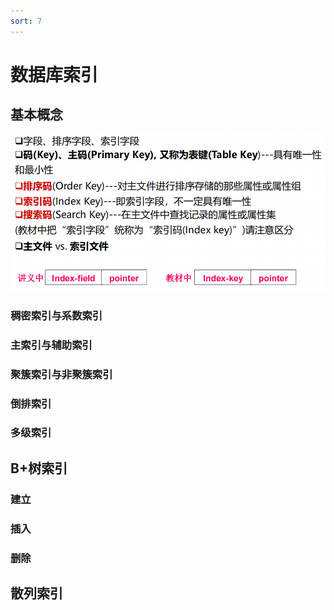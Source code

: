 ```yaml
---
sort: 7
---
```

# 数据库索引

## 基本概念

![image-20210501172504435](%E7%B4%A2%E5%BC%95.assets/image-20210501172504435.png)

### 稠密索引与系数索引

### 主索引与辅助索引

### 聚簇索引与非聚簇索引

### 倒排索引

### 多级索引

## B+树索引

### 建立

### 插入

### 删除

## 散列索引

